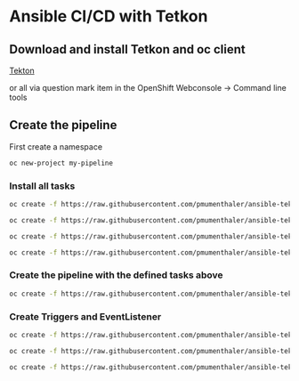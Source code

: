 # Ansible CI/CD with Tetkon


## Download and install Tetkon and oc client

[Tekton](https://tekton.dev/docs/cli/)

or all via question mark item in the OpenShift Webconsole -> Command line tools



## Create the pipeline

First create a namespace


```sh
oc new-project my-pipeline
```

### Install all tasks

```sh
oc create -f https://raw.githubusercontent.com/pmumenthaler/ansible-tekton-cicd/main/task-controller-job.yaml

oc create -f https://raw.githubusercontent.com/pmumenthaler/ansible-tekton-cicd/main/task-ansible-lint.yaml 

oc create -f https://raw.githubusercontent.com/pmumenthaler/ansible-tekton-cicd/main/task-git-merge.yaml  

oc create -f https://raw.githubusercontent.com/pmumenthaler/ansible-tekton-cicd/main/task-pull-request.yaml
```

### Create the pipeline with the defined tasks above

```sh
oc create -f https://raw.githubusercontent.com/pmumenthaler/ansible-tekton-cicd/main/pipeline-ansible-pipeline.yaml  
```

### Create Triggers and EventListener

```sh
oc create -f https://raw.githubusercontent.com/pmumenthaler/ansible-tekton-cicd/main/triggerbinding-ansible-pipeline-triggerbinding.yaml

oc create -f https://raw.githubusercontent.com/pmumenthaler/ansible-tekton-cicd/main/triggertemplate-ansible-pipeline.yaml     

oc create -f https://raw.githubusercontent.com/pmumenthaler/ansible-tekton-cicd/main/eventlistener-ansible-pipeline.yaml  

```



